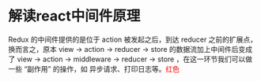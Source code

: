 <!--
 * @Descripttion: 
 * @version: 1.0.0
 * @Author: jimmiezhou
 * @Date: 2019-12-15 20:41:59
 * @LastEditors: jimmiezhou
 * @LastEditTime: 2019-12-15 20:46:10
 -->
# 解读react中间件原理

Redux 的中间件提供的是位于 action 被发起之后，到达 reducer 之前的扩展点，换而言之，原本 view -> action -> reducer -> store 的数据流加上中间件后变成了 view -> action -> middleware -> reducer -> store ，在这一环节我们可以做一些 “副作用” 的操作，如 异步请求、打印日志等。<span style="color:red">红色</span>


